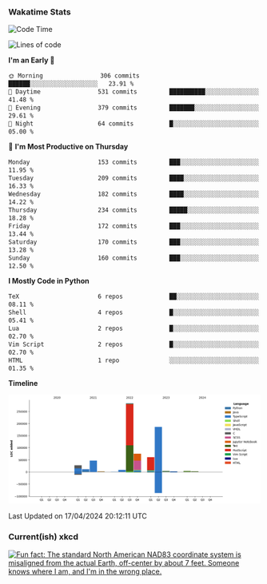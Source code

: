 ### Wakatime Stats
<!--START_SECTION:waka-->
![Code Time](http://img.shields.io/badge/Code%20Time-2%2C482%20hrs%2040%20mins-blue)

![Lines of code](https://img.shields.io/badge/From%20Hello%20World%20I%27ve%20Written-714.0%20thousand%20lines%20of%20code-blue)

**I'm an Early 🐤** 

```text
🌞 Morning                306 commits         ██████░░░░░░░░░░░░░░░░░░░   23.91 % 
🌆 Daytime                531 commits         ██████████░░░░░░░░░░░░░░░   41.48 % 
🌃 Evening                379 commits         ███████░░░░░░░░░░░░░░░░░░   29.61 % 
🌙 Night                  64 commits          █░░░░░░░░░░░░░░░░░░░░░░░░   05.00 % 
```
📅 **I'm Most Productive on Thursday** 

```text
Monday                   153 commits         ███░░░░░░░░░░░░░░░░░░░░░░   11.95 % 
Tuesday                  209 commits         ████░░░░░░░░░░░░░░░░░░░░░   16.33 % 
Wednesday                182 commits         ████░░░░░░░░░░░░░░░░░░░░░   14.22 % 
Thursday                 234 commits         █████░░░░░░░░░░░░░░░░░░░░   18.28 % 
Friday                   172 commits         ███░░░░░░░░░░░░░░░░░░░░░░   13.44 % 
Saturday                 170 commits         ███░░░░░░░░░░░░░░░░░░░░░░   13.28 % 
Sunday                   160 commits         ███░░░░░░░░░░░░░░░░░░░░░░   12.50 % 
```


**I Mostly Code in Python** 

```text
TeX                      6 repos             ██░░░░░░░░░░░░░░░░░░░░░░░   08.11 % 
Shell                    4 repos             █░░░░░░░░░░░░░░░░░░░░░░░░   05.41 % 
Lua                      2 repos             █░░░░░░░░░░░░░░░░░░░░░░░░   02.70 % 
Vim Script               2 repos             █░░░░░░░░░░░░░░░░░░░░░░░░   02.70 % 
HTML                     1 repo              ░░░░░░░░░░░░░░░░░░░░░░░░░   01.35 % 
```



**Timeline**

![Lines of Code chart](https://raw.githubusercontent.com/joshuajeschek/joshuajeschek/main/assets/bar_graph.png)


 Last Updated on 17/04/2024 20:12:11 UTC
<!--END_SECTION:waka-->

### Current(ish) xkcd
<a id="xkcd-a" title="Fun fact: The standard North American NAD83 coordinate system is misaligned from the actual Earth, off-center by about 7 feet. Someone knows where I am, and I'm in the wrong place." href="https://www.xkcd.com" target="_blank">
        <img align="center" id="xkcd-img" src="https://imgs.xkcd.com/comics/survey_marker.png" alt="Fun fact: The standard North American NAD83 coordinate system is misaligned from the actual Earth, off-center by about 7 feet. Someone knows where I am, and I'm in the wrong place." height=300 />
</a>
